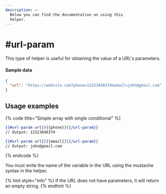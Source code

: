 ```yaml
---
description: >-
  Below you can find the documentation on using this
  helper.
---
```


# #url-param

This type of helper is useful for obtaining the value of a URL's parameters.

#### Sample data

```json
{
  "url": "https://website.com?phone=12323848374&email=john@gmail.com"
}
```

## Usage examples

{% code title="Simple array with single conditional" %}
```handlebars
{{#url-param url}}{{phone}}{{/url-param}}
// Output: 12323848374

{{#url-param url}}{{email}}{{/url-param}}
// Output: john@gmail.com
```
{% endcode %}

You must write the name of the variable in the URL using the mustache syntax in the helper.

{% hint style="info" %}
If the URL does not have parameters, it will return an empty string.
{% endhint %}